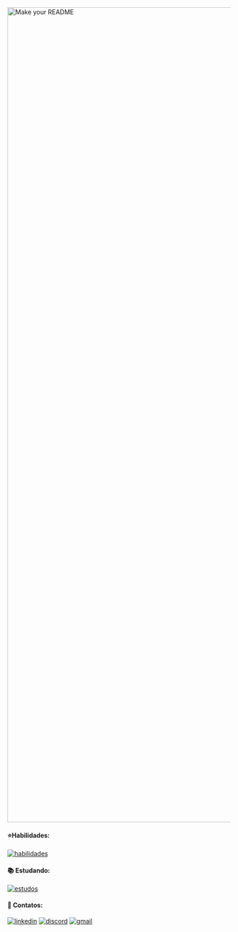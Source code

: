 <img width="1834" alt="Make your README" src="https://github.com/joao-dev7/joao-dev7/assets/117098725/11a0a5b6-17de-4674-8372-5140782cebd5">

#### ⭐Habilidades: 
[![habilidades](https://skillicons.dev/icons?i=js,html,css&perline=3)](https://skillicons.dev)

#### 📚 Estudando:
[![estudos](https://skillicons.dev/icons?i=git,github&perline=3)](https://skillicons.dev)

#### 🔗 Contatos:
[![linkedin](https://img.shields.io/badge/LinkedIn-0077B5?style=for-the-badge&logo=linkedin&logoColor=white)](https://www.linkedin.com/in/joaopedrossdev/)
[![discord](https://img.shields.io/badge/Discord-5865F2?style=for-the-badge&logo=discord&logoColor=white)](https://www.discord.com/users/894651919115616327/)
[![gmail](https://img.shields.io/badge/Gmail-D14836?style=for-the-badge&logo=gmail&logoColor=white)](mailto:joaopedrosilvasalesss@gmail.com)

<br />

